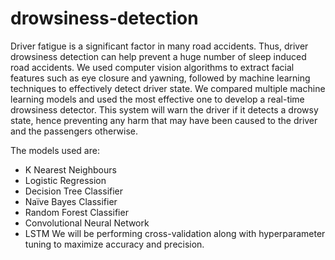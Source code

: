 # drowsiness-detection
Driver fatigue is a significant factor in many road accidents. Thus, driver drowsiness detection can help prevent a huge number of sleep induced road accidents. We used computer vision algorithms to extract facial features such as eye closure and yawning, followed by machine learning techniques to effectively detect driver state. We compared multiple machine learning models and used the most effective one to develop a real-time drowsiness detector. This system will warn the driver if it detects a drowsy state, hence preventing any harm that may have been caused to the driver and the passengers otherwise.

The models used are:
* K Nearest Neighbours 
*	Logistic Regression
*	Decision Tree Classifier
*	Naïve Bayes Classifier
*	Random Forest Classifier
*	Convolutional Neural Network
*	LSTM
We will be performing cross-validation along with hyperparameter tuning to maximize accuracy and precision.
